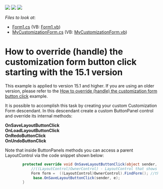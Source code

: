 <!-- default badges list -->
![](https://img.shields.io/endpoint?url=https://codecentral.devexpress.com/api/v1/VersionRange/128633045/15.1.3%2B)
[![](https://img.shields.io/badge/Open_in_DevExpress_Support_Center-FF7200?style=flat-square&logo=DevExpress&logoColor=white)](https://supportcenter.devexpress.com/ticket/details/T243928)
[![](https://img.shields.io/badge/📖_How_to_use_DevExpress_Examples-e9f6fc?style=flat-square)](https://docs.devexpress.com/GeneralInformation/403183)
<!-- default badges end -->
<!-- default file list -->
*Files to look at*:

* [Form1.cs](./CS/WindowsFormsApplication6/Form1.cs) (VB: [Form1.vb](./VB/WindowsFormsApplication6/Form1.vb))
* [MyCustomizationForm.cs](./CS/WindowsFormsApplication6/MyCustomizationForm.cs) (VB: [MyCustomizationForm.vb](./VB/WindowsFormsApplication6/MyCustomizationForm.vb))
<!-- default file list end -->
# How to override (handle) the customization form button click starting with the 15.1 version


<p>This example is applied to version 15.1 and higher. If you are using an older version, please refer to the <a href="https://www.devexpress.com/Support/Center/Example/Details/E3439">How to override (handle) the customization form button click</a> example.</p>
<p>It is possible to accomplish this task by creating your custom Customization Form descendant. In this descendant create a custom ButtonPanel control and override its internal methods:</p>
<p><strong>OnSaveLayoutButtonClick</strong> <br /><strong>OnLoadLayoutButtonClick</strong> <br /><strong>OnRedoButtonClick</strong> <br /><strong>OnUndoButtonClick</strong></p>
<p>Note that inside ButtonPanels methods you can access a parent LayoutControl via the code snippet shown below:</p>


```cs
        protected override void OnSaveLayoutButtonClick(object sender, EventArgs e) {
            //((LayoutControl)OwnerControl) - LayoutControl that shows your own Customization form
            Form form =  ((LayoutControl)OwnerControl).FindForm(); //the form that contains a layout control (Form1 in this sample)
             base.OnSaveLayoutButtonClick(sender, e);
        }
```



<br/>


